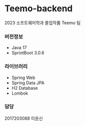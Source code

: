 # Teemo-backend
2023 소프트웨어학과 졸업작품 Teemo 팀

### 버전정보
- Java 17
- SprintBoot 3.0.6

### 라이브러리
- Spring Web
- Spring Data JPA 
- H2 Database 
- Lombok

### 담당
2017203088 이윤신
